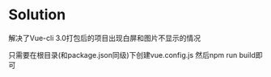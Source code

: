 # Solution

解决了Vue-cli 3.0打包后的项目出现白屏和图片不显示的情况

只需要在根目录(和package.json同级)下创建vue.config.js
        然后npm run build即可
